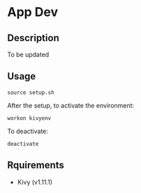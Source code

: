# App Dev

## Description

To be updated

## Usage

``` source setup.sh ```

After the setup, to activate the environment:

``` workon kivyenv ```

To deactivate:

``` deactivate ```

## Rquirements

- Kivy (v1.11.1)
